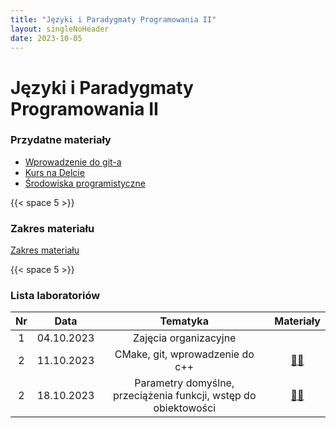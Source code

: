 ```yaml
---
title: "Języki i Paradygmaty Programowania II"
layout: singleNoHeader
date: 2023-10-05
---
```


# Języki i Paradygmaty Programowania II

### Przydatne materiały

* [Wprowadzenie do git-a](/page/materials/git)
* [Kurs na Delcie](https://delta.pk.edu.pl/course/view.php?id=4503)
* [Środowiska programistyczne](/page/materials/resources)

{{< space 5 >}}

### Zakres materiału

[Zakres materiału](/page/materials/jipp-ii-2023/zakres/)

{{< space 5 >}}

### Lista laboratoriów

|  Nr   |    Data    |            Tematyka             |               Materiały               |
| :---: | :--------: | :-----------------------------: | :-----------------------------------: |
|   1   | 04.10.2023 |      Zajęcia organizacyjne      |                                       |
|   2   | 11.10.2023 | CMake, git, wprowadzenie do c++ | [📄🔗](/page/materials/jipp-ii-2023/z2) |
|   2   | 18.10.2023 | Parametry domyślne, przeciążenia funkcji, wstęp do obiektowości | [📄🔗](/page/materials/jipp-ii-2023/z3) |

